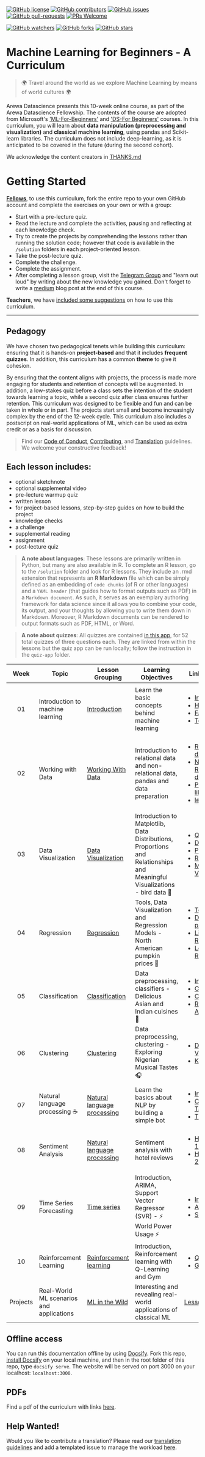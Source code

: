 [![GitHub license](https://img.shields.io/github/license/microsoft/ML-For-Beginners.svg)](https://github.com/microsoft/ML-For-Beginners/blob/master/LICENSE)
[![GitHub contributors](https://img.shields.io/github/contributors/microsoft/ML-For-Beginners.svg)](https://GitHub.com/microsoft/ML-For-Beginners/graphs/contributors/)
[![GitHub issues](https://img.shields.io/github/issues/microsoft/ML-For-Beginners.svg)](https://GitHub.com/microsoft/ML-For-Beginners/issues/)
[![GitHub pull-requests](https://img.shields.io/github/issues-pr/microsoft/ML-For-Beginners.svg)](https://GitHub.com/microsoft/ML-For-Beginners/pulls/)
[![PRs Welcome](https://img.shields.io/badge/PRs-welcome-brightgreen.svg?style=flat-square)](http://makeapullrequest.com)

[![GitHub watchers](https://img.shields.io/github/watchers/microsoft/ML-For-Beginners.svg?style=social&label=Watch)](https://GitHub.com/microsoft/ML-For-Beginners/watchers/)
[![GitHub forks](https://img.shields.io/github/forks/microsoft/ML-For-Beginners.svg?style=social&label=Fork)](https://GitHub.com/microsoft/ML-For-Beginners/network/)
[![GitHub stars](https://img.shields.io/github/stars/microsoft/ML-For-Beginners.svg?style=social&label=Star)](https://GitHub.com/microsoft/ML-For-Beginners/stargazers/)

# Machine Learning for Beginners - A Curriculum

> 🌍 Travel around the world as we explore Machine Learning by means of world cultures 🌍

Arewa Datascience presents this 10-week online course, as part of the Arewa Datascience Fellowship. The contents of the course are adopted from Microsoft's ['ML-For-Beginners']() and ['DS-For Beginners']() courses. In this curriculum, you will learn about **data manipulation (preprocessing and visualization)** and **classical machine learning**, using pandas and Scikit-learn libraries. The curriculum does not include deep-learning, as it is anticipated to be covered in the future (during the second cohort).

We acknowledge the content creators in [THANKS.md]()

# Getting Started

**[Fellows](https://arewadatascience.org/fellows.html)**, to use this curriculum, fork the entire repo to your own GitHub account and complete the exercises on your own or with a group:

- Start with a pre-lecture quiz.
- Read the lecture and complete the activities, pausing and reflecting at each knowledge check.
- Try to create the projects by comprehending the lessons rather than running the solution code; however that code is available in the `/solution` folders in each project-oriented lesson.
- Take the post-lecture quiz.
- Complete the challenge.
- Complete the assignment.
- After completing a lesson group, visit the [Telegram Group](https://t.me/c/1892169859/1) and "learn out loud" by writing about the new knowledge you gained. Don't forget to write a [medium](https://medium.com) blog post at the end of this course.

**Teachers**, we have [included some suggestions](for-teachers.md) on how to use this curriculum.

---

## Pedagogy

We have chosen two pedagogical tenets while building this curriculum: ensuring that it is hands-on **project-based** and that it includes **frequent quizzes**. In addition, this curriculum has a common **theme** to give it cohesion.

By ensuring that the content aligns with projects, the process is made more engaging for students and retention of concepts will be augmented. In addition, a low-stakes quiz before a class sets the intention of the student towards learning a topic, while a second quiz after class ensures further retention. This curriculum was designed to be flexible and fun and can be taken in whole or in part. The projects start small and become increasingly complex by the end of the 12-week cycle. This curriculum also includes a postscript on real-world applications of ML, which can be used as extra credit or as a basis for discussion.

> Find our [Code of Conduct](CODE_OF_CONDUCT.md), [Contributing](CONTRIBUTING.md), and [Translation](TRANSLATIONS.md) guidelines. We welcome your constructive feedback!

## Each lesson includes:

- optional sketchnote
- optional supplemental video
- pre-lecture warmup quiz
- written lesson
- for project-based lessons, step-by-step guides on how to build the project
- knowledge checks
- a challenge
- supplemental reading
- assignment
- post-lecture quiz

> **A note about languages**: These lessons are primarily written in Python, but many are also available in R. To complete an R lesson, go to the `/solution` folder and look for R lessons. They include an .rmd extension that represents an **R Markdown** file which can be simply defined as an embedding of `code chunks` (of R or other languages) and a `YAML header` (that guides how to format outputs such as PDF) in a `Markdown document`. As such, it serves as an exemplary authoring framework for data science since it allows you to combine your code, its output, and your thoughts by allowing you to write them down in Markdown. Moreover, R Markdown documents can be rendered to output formats such as PDF, HTML, or Word.

> **A note about quizzes**: All quizzes are contained [in this app](https://gray-sand-07a10f403.1.azurestaticapps.net/), for 52 total quizzes of three questions each. They are linked from within the lessons but the quiz app can be run locally; follow the instruction in the `quiz-app` folder.

| Week | Topic | Lesson Grouping | Learning Objectives | Linked Lesson | Author |
| :-------: | ------------- | --------------- | -------------------- | --------------------- | ------------------ |
|      01       |                Introduction to machine learning                |      [Introduction](1-Introduction/README.md)       | Learn the basic concepts behind machine learning | <ul> <li>[Introduction](1-Introduction/1-intro-to-ML/README.md)</li> <li>[History](1-Introduction/2-history-of-ML/README.md)</li> <li>[Fairness](1-Introduction/3-fairness/README.md)</li> <li>[Techniques](1-Introduction/4-techniques-of-ML/README.md)</li> </ul> | <ul><li>Muhammad</li><li>Jen </li><li> Amy</li><li>Tomomi</li><li>Chris</li></ul>                       |
| 02 | Working with Data | [Working With Data](2-Working-With-Data/README.md) | Introduction to relational data and non-relational data, pandas and data preparation | <ul><li>[Relational data](2-Working-With-Data/05-relational-databases/README.md)</li><li>[Non-Relational data](2-Working-With-Data/06-non-relational/README.md)</li><li>[Python libraries](2-Working-With-Data/07-python/README.md) [video](https://youtu.be/dZjWOGbsN4Y)</li><li>[lesson](2-Working-With-Data/08-data-preparation/README.md)</li></ul> | <ul><li>Christopher</li><li>Jasmine</li><li>Dmitry</li></ul> |
| 03 | Data Visualization | [Data Visualization](3-Data-Visualization/README.md) | Introduction to Matplotlib, Data Distributions, Proportions and Relationships and Meaningful Visualizations - bird data 🦆 | <ul><li>[Quantities](3-Data-Visualization/09-visualization-quantities/README.md)</li> <li>[Distributions](3-Data-Visualization/10-visualization-distributions/README.md)</li><li>[Proportions](3-Data-Visualization/11-visualization-proportions/README.md)</li><li>[Relationships](3-Data-Visualization/12-visualization-relationships/README.md)</li><li>[Meaningful Visualizations](3-Data-Visualization/13-meaningful-visualizations/README.md)</li></ul> | <ul><li>Jen</li></ul> |
| 04 | Regression |        [Regression](2-Regression/README.md)         | Tools, Data Visualization and Regression Models - North American pumpkin prices 🎃 | <ul><li>[Tools](2-Regression/1-Tools/README.md)</li><li>[Data preprocessing](2-Regression/2-Data/README.md)</li><li>[Linear Regression](2-Regression/3-Linear/README.md)</li><li>[Logistic Regression](2-Regression/4-Logistic/README.md) </li></ul>         |      <ul><li>Jen </li><li> Dmitry</li></ul>       |
| 05 | Classification |    [Classification](4-Classification/README.md)     | Data preprocessing, classifiers - Delicious Asian and Indian cuisines 🍜 | <ul><li> [Introduction](4-Classification/1-Introduction/README.md) </li> <li> [Classifiers 1](4-Classification/2-Classifiers-1/README.md)</li> <li> [Classifiers 2](4-Classification/3-Classifiers-2/README.md)</li> <li> [Recommender App](4-Classification/4-Applied/README.md) </ul> </ul> | <ul><li>Jen </li><li> Cassie</li></ul> |
| 06 | Clustering |        [Clustering](5-Clustering/README.md)         | Data preprocessing, clustering - Exploring Nigerian Musical Tastes 🎧 |         <ul><li> [Data Visualization](5-Clustering/1-Visualize/README.md)</li> <li> [K-Means](5-Clustering/2-K-Means/README.md)</li> </ul> |      <ul><li>Jen</li></ul>       |
| 07 | Natural language processing ☕️ |   [Natural language processing](6-NLP/README.md)    | Learn the basics about NLP by building a simple bot | <ul> <li> [Introduction](6-NLP/1-Introduction-to-NLP/README.md) </li> <li> [Common Tasks](6-NLP/2-Tasks/README.md) </li> <li> [Translation](6-NLP/3-Translation-Sentiment/README.md) </li> </ul> | <ul> <li> Stephen </li> </ul> |
| 08 | Sentiment Analysis | [Natural language processing](6-NLP/README.md) | Sentiment analysis with hotel reviews | <ul> <li> [Hotel Reviews 1](6-NLP/4-Hotel-Reviews-1/README.md) </li> <li> [Hotel Reviews 2](6-NLP/5-Hotel-Reviews-2/README.md) </li> </ul> | <ul> <li> Stephen </li> </ul> |
| 09 | Time Series Forecasting | [Time series](7-TimeSeries/README.md) | Introduction, ARIMA, Support Vector Regressor (SVR) - ⚡️ World Power Usage ⚡️ | <ul><li> [Introduction](7-TimeSeries/1-Introduction/README.md) </li> <li> [ARIMA](7-TimeSeries/2-ARIMA/README.md) </li> <li> [SVR](7-TimeSeries/3-SVR/README.md) </li> </ul> | <ul> <li> Francesca </li> <li> Anirban </li> </ul> |
| 10 | Reinforcement Learning | [Reinforcement learning](8-Reinforcement/README.md) | Introduction, Reinforcement learning with Q-Learning and Gym | <ul><li>[Q-Learning](8-Reinforcement/1-QLearning/README.md)</li> <li>[Gym](8-Reinforcement/2-Gym/README.md)</li></ul> | <ul> <li> Dmitry </li> </ul> |
| Projects | Real-World ML scenarios and applications | [ML in the Wild](9-Real-World/README.md) | Interesting and revealing real-world applications of classical ML | [Lesson](9-Real-World/1-Applications/README.md) | <ul> <li> Team  </li> </ul> |

## Offline access

You can run this documentation offline by using [Docsify](https://docsify.js.org/#/). Fork this repo, [install Docsify](https://docsify.js.org/#/quickstart) on your local machine, and then in the root folder of this repo, type `docsify serve`. The website will be served on port 3000 on your localhost: `localhost:3000`.

## PDFs

Find a pdf of the curriculum with links [here](https://microsoft.github.io/ML-For-Beginners/pdf/readme.pdf).

## Help Wanted!

Would you like to contribute a translation? Please read our [translation guidelines](TRANSLATIONS.md) and add a templated issue to manage the workload [here](https://github.com/microsoft/ML-For-Beginners/issues).
